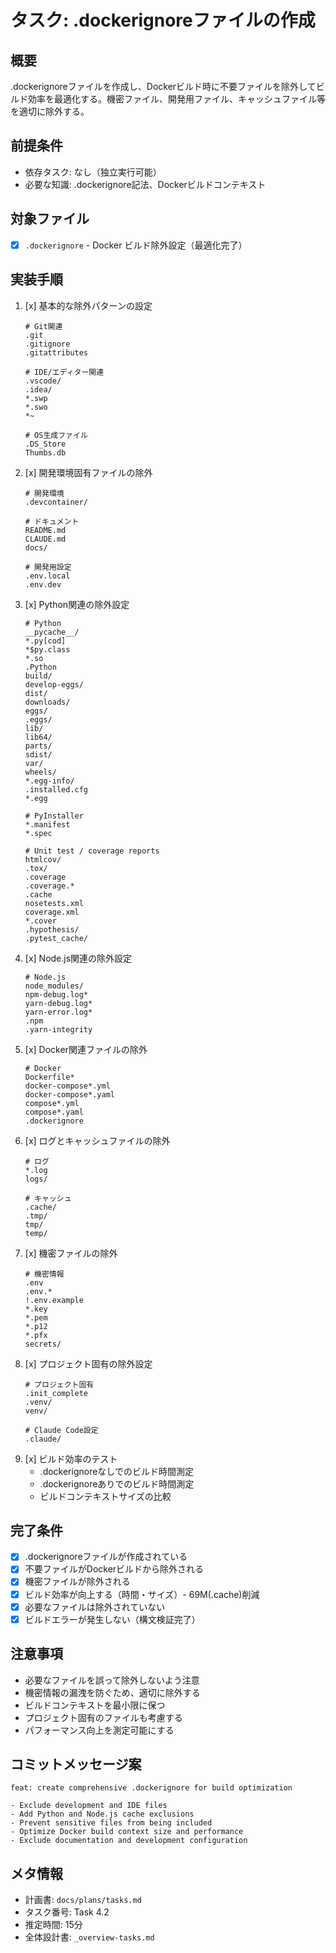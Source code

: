 # タスク: .dockerignoreファイルの作成

## 概要
.dockerignoreファイルを作成し、Dockerビルド時に不要ファイルを除外してビルド効率を最適化する。機密ファイル、開発用ファイル、キャッシュファイル等を適切に除外する。

## 前提条件
- 依存タスク: なし（独立実行可能）
- 必要な知識: .dockerignore記法、Dockerビルドコンテキスト

## 対象ファイル
- [x] `.dockerignore` - Docker ビルド除外設定（最適化完了）

## 実装手順
1. [x] 基本的な除外パターンの設定
   ```dockerignore
   # Git関連
   .git
   .gitignore
   .gitattributes
   
   # IDE/エディター関連
   .vscode/
   .idea/
   *.swp
   *.swo
   *~
   
   # OS生成ファイル
   .DS_Store
   Thumbs.db
   ```
2. [x] 開発環境固有ファイルの除外
   ```dockerignore
   # 開発環境
   .devcontainer/
   
   # ドキュメント
   README.md
   CLAUDE.md
   docs/
   
   # 開発用設定
   .env.local
   .env.dev
   ```
3. [x] Python関連の除外設定
   ```dockerignore
   # Python
   __pycache__/
   *.py[cod]
   *$py.class
   *.so
   .Python
   build/
   develop-eggs/
   dist/
   downloads/
   eggs/
   .eggs/
   lib/
   lib64/
   parts/
   sdist/
   var/
   wheels/
   *.egg-info/
   .installed.cfg
   *.egg
   
   # PyInstaller
   *.manifest
   *.spec
   
   # Unit test / coverage reports
   htmlcov/
   .tox/
   .coverage
   .coverage.*
   .cache
   nosetests.xml
   coverage.xml
   *.cover
   .hypothesis/
   .pytest_cache/
   ```
4. [x] Node.js関連の除外設定
   ```dockerignore
   # Node.js
   node_modules/
   npm-debug.log*
   yarn-debug.log*
   yarn-error.log*
   .npm
   .yarn-integrity
   ```
5. [x] Docker関連ファイルの除外
   ```dockerignore
   # Docker
   Dockerfile*
   docker-compose*.yml
   docker-compose*.yaml
   compose*.yml
   compose*.yaml
   .dockerignore
   ```
6. [x] ログとキャッシュファイルの除外
   ```dockerignore
   # ログ
   *.log
   logs/
   
   # キャッシュ
   .cache/
   .tmp/
   tmp/
   temp/
   ```
7. [x] 機密ファイルの除外
   ```dockerignore
   # 機密情報
   .env
   .env.*
   !.env.example
   *.key
   *.pem
   *.p12
   *.pfx
   secrets/
   ```
8. [x] プロジェクト固有の除外設定
   ```dockerignore
   # プロジェクト固有
   .init_complete
   .venv/
   venv/
   
   # Claude Code設定
   .claude/
   ```
9. [x] ビルド効率のテスト
   - .dockerignoreなしでのビルド時間測定
   - .dockerignoreありでのビルド時間測定
   - ビルドコンテキストサイズの比較

## 完了条件
- [x] .dockerignoreファイルが作成されている
- [x] 不要ファイルがDockerビルドから除外される
- [x] 機密ファイルが除外される
- [x] ビルド効率が向上する（時間・サイズ）- 69M(.cache)削減
- [x] 必要なファイルは除外されていない
- [x] ビルドエラーが発生しない（構文検証完了）

## 注意事項
- 必要なファイルを誤って除外しないよう注意
- 機密情報の漏洩を防ぐため、適切に除外する
- ビルドコンテキストを最小限に保つ
- プロジェクト固有のファイルも考慮する
- パフォーマンス向上を測定可能にする

## コミットメッセージ案
```
feat: create comprehensive .dockerignore for build optimization

- Exclude development and IDE files
- Add Python and Node.js cache exclusions
- Prevent sensitive files from being included
- Optimize Docker build context size and performance
- Exclude documentation and development configuration
```

## メタ情報
- 計画書: `docs/plans/tasks.md`
- タスク番号: Task 4.2
- 推定時間: 15分
- 全体設計書: `_overview-tasks.md`
